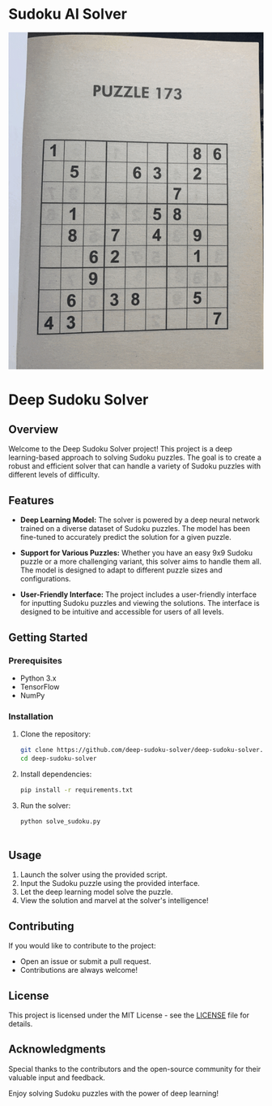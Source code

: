 
# Sudoku AI Solver

<p align='center'>
    <img src='docs/images/sudoku-ai-solver.gif'>
</p>

<!-- ## Docker container

The main Jupyter notebook, `sudoku_puzzle_extractor.ipynb`, and relevant files needed for this project can be run in a Docker container. 

First pull the image (with a compressed size of 1.93 GB) from the Docker Hub repository:
```
docker pull thenoobinventor/sudoku-ai-solver:latest
```

Then run a container (choose a name for it) based on the image:

```
docker run -it --rm -p 8890:8890 --name container_name thenoobinventor/sudoku-ai-solver:latest
```

The documentation for this project can be found [here](https://TheNoobInventor.github.io/sudoku-ai-solver/). -->


# Deep Sudoku Solver

## Overview

Welcome to the Deep Sudoku Solver project! This project is a deep learning-based approach to solving Sudoku puzzles. The goal is to create a robust and efficient solver that can handle a variety of Sudoku puzzles with different levels of difficulty.

## Features

- **Deep Learning Model:** The solver is powered by a deep neural network trained on a diverse dataset of Sudoku puzzles. The model has been fine-tuned to accurately predict the solution for a given puzzle.

- **Support for Various Puzzles:** Whether you have an easy 9x9 Sudoku puzzle or a more challenging variant, this solver aims to handle them all. The model is designed to adapt to different puzzle sizes and configurations.

- **User-Friendly Interface:** The project includes a user-friendly interface for inputting Sudoku puzzles and viewing the solutions. The interface is designed to be intuitive and accessible for users of all levels.

## Getting Started

### Prerequisites

- Python 3.x
- TensorFlow
- NumPy

### Installation

1. Clone the repository:

   ```bash
   git clone https://github.com/deep-sudoku-solver/deep-sudoku-solver.git
   cd deep-sudoku-solver
2. Install dependencies:

    ```bash
    pip install -r requirements.txt
3. Run the solver:

    ```bash
    python solve_sudoku.py



## Usage

1. Launch the solver using the provided script.
2. Input the Sudoku puzzle using the provided interface.
3. Let the deep learning model solve the puzzle.
4. View the solution and marvel at the solver's intelligence!

## Contributing

If you would like to contribute to the project:
- Open an issue or submit a pull request.
- Contributions are always welcome!

## License

This project is licensed under the MIT License - see the [LICENSE](LICENSE) file for details.

## Acknowledgments

Special thanks to the contributors and the open-source community for their valuable input and feedback.

Enjoy solving Sudoku puzzles with the power of deep learning!
